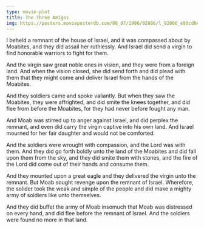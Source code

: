 ```yaml
---
type: movie-plot
title: The Three Amigos
img: https://posters.movieposterdb.com/08_07/1986/92086/l_92086_e90cd0ec.jpg
---
```


I beheld a remnant of the house of Israel, and it was compassed about by Moabites, and they did assail her ruthlessly. And Israel did send a virgin to find honorable warriors to fight for them.

And the virgin saw great noble ones in vision, and they were from a foreign land. And when the vision closed, she did send forth and did plead with them that they might come and deliver Israel from the hands of the Moabites.

And they soldiers came and spoke valiantly. But when they saw the Moabites, they were affrighted, and did smite the knees together, and did flee from before the Moabites, for they had never before fought any man.

And Moab was stirred up to anger against Israel, and did perplex the remnant, and even did carry the virgin captive into his own land. And Israel mourned for her fair daughter and would not be comforted.

And the soldiers were wrought with compassion, and the Lord was with them. And they did go forth boldly unto the land of the Moabites and did fall upon them from the sky, and they did smite them with stones, and the fire of the Lord did come out of their hands and consume them.

And they mounted upon a great eagle and they delivered the virgin unto the remnant. But Moab sought revenge upon the remnant of Israel. Wherefore, the solider took the weak and simple of the people and did make a mighty army of soldiers like unto themselves.

And they did buffet the army of Moab insomuch that Moab was distressed on every hand, and did flee before the remnant of Israel. And the soldiers were found no more in that land.
